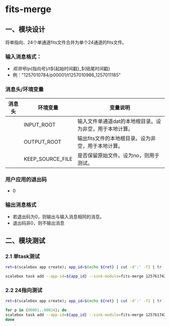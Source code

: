 # fits-merge


## 一、模块设计
将单指向、24个单通道fits文件合并为单个24通道的fits文件。

### 输入消息格式：
  - ${观测号}/p${指向号}/t${起始时间戳}_${结尾时间戳}
  - 例："1257010784/p00001/t1257010986_1257011185"

### 消息头/环境变量

| 消息头        | 环境变量          | 变量说明                                         |
|------------- | ---------------- | ---------------------------------------------- |
|              | INPUT_ROOT       | 输入文件单通道dat的本地根目录。设为非空，用于本地计算。 |
|              | OUTPUT_ROOT      | 输出fits文件的本地根目录。设为非空，用于本地计算。     |
|              | KEEP_SOURCE_FILE | 是否保留原始文件。设为no，则用于测试。               |

### 用户应用的退出码
- 0 

### 输出消息格式
- 若退出码为0，则输出与输入消息相同的消息。
- 退出码非0，则不输出消息

## 二、模块测试

### 2.1 单task测试
```sh
ret=$(scalebox app create); app_id=$(echo ${ret} | cut -d':' -f2 | tr -d '}')

scalebox task add --app-id=${app_id} --sink-module=fits-merge 1257617424/p00001/t1257617426_1257617505
```


### 2.2 24指向测试
```sh
ret=$(scalebox app create); app_id=$(echo ${ret} | cut -d':' -f2 | tr -d '}')

for p in {00001..00024}; do
scalebox task add --app-id=${app_id} --sink-module=fits-merge 1257617424/p${p}/t1257617426_1257617505
done

```
